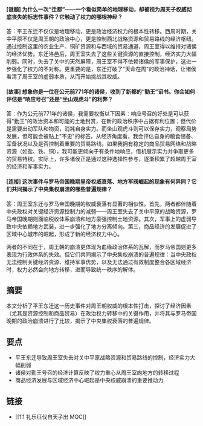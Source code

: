 #### [谜题] 为什么一次“迁都”——一个看似简单的地理移动，却被视为周天子权威彻底丧失的标志性事件？它触动了权力的哪根神经？
答：平王东迁不仅仅是地理移动，更是政治经济权力的根本性转移。西周时期，关中平原不仅是周王朝的政治中心，更是控制西北战略资源和贸易路线的经济枢纽。通过控制这里的农业生产、铜矿资源和与西域的贸易通道，周王室得以维持对诸侯的经济优势。东迁洛邑后，周王室失去了这些关键资源的直接控制，经济实力大幅削弱。同时，失去了关中的天然屏障，周王室不得不依赖诸侯的军事保护，这进一步强化了权力的不对称。更重要的是，东迁打破了"天命在周"的政治神话，让诸侯看清了周王室的虚弱本质，从而开始挑战其权威。

#### [故事] 想象你是一位在公元前771年的诸侯，收到了新都的“勤王”诏书。你会如何评估是“响应号召”还是“坐山观虎斗”的利弊？
答：作为公元前771年的诸侯，我需要权衡以下因素：响应号召的好处是可以获得"勤王"的政治资本和可能的土地封赏，在新的政治秩序中占据有利位置；但代价是需要出动军队和物资，消耗自身实力。而坐山观虎斗则可以保存实力，观察局势发展，但可能会被贴上"不忠"的标签。从经济角度看，我会评估自身的粮食储备、军备状况以及是否控制着重要的贸易路线。如果我拥有稳定的商品贸易网络和战略资源（如盐、铁、铜），我可能更倾向于有条件地响应，借机展示实力并争取更多的贸易特权。实际上，许多诸侯正是通过这种选择性参与，逐渐积累了超越周王室的经济和军事实力。

#### [连接] 这次事件与罗马帝国晚期皇帝权威衰落、地方军阀崛起的现象有何异同？它们共同揭示了中央集权崩溃的哪些普遍规律？
答：周王室东迁与罗马帝国晚期的权威衰落有显著的相似性。首先，两者都伴随着中央政权对关键经济资源控制力的减弱——周王室失去了关中平原的战略资源，罗马帝国晚期则面临税收体系崩溃和地方豪强控制土地资源。其次，军事上的虚弱导致中央依赖地方武装，进一步强化了地方分离倾向。第三，商品经济的发展促进了区域中心城市的崛起，形成了新的经济权力中心。

两者的不同在于，周王朝的崩溃更体现为血缘政治体系的瓦解，而罗马帝国则更多表现为行政体系的失效。但它们共同揭示了中央集权崩溃的普遍规律：当中央政权无法控制关键经济资源、维持军事优势，以及无法通过有效制度整合各区域经济时，权力必然会向地方转移，进而导致统一秩序的解体。

## 摘要
本文分析了平王东迁这一历史事件对周王朝权威的根本性打击，探讨了经济因素（尤其是资源控制和商品贸易）在政治权力转移中的关键作用，并将其与罗马帝国晚期的政治崩溃进行了比较，揭示了中央集权衰落的普遍规律。

## 要点

- 平王东迁导致周王室失去对关中平原战略资源和贸易路线的控制，经济实力大幅削弱
- 诸侯对勤王号召的经济计算反映了权力重心从周王室向地方的转移过程
- 商品经济发展与区域经济中心崛起是中央权威崩溃的重要推动力

## 链接

- [[1.1 礼乐征伐自天子出 MOC]]
